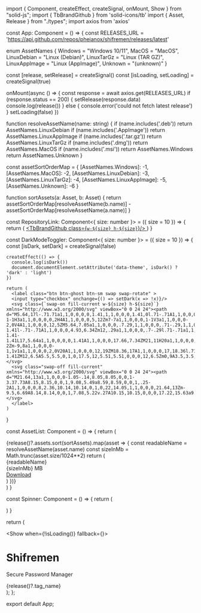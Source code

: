 import { Component, createEffect, createSignal, onMount, Show } from "solid-js";
import { TbBrandGithub } from 'solid-icons/tb'
import { Asset, Release } from "./types";
import axios from 'axios'


const App: Component = () => {
  const RELEASES_URL = 'https://api.github.com/repos/pheianox/shifremen/releases/latest'

  enum AssetNames {
    Windows = "Windows 10/11",
    MacOS = "MacOS",
    LinuxDebian = "Linux (Debian)",
    LinuxTarGz = "Linux (TAR GZ)",
    LinuxAppImage = "Linux (AppImage)",
    Unknown = "(unknown)"
  } 

  const [release, setRelease] = createSignal<Release>()
  const [isLoading, setLoading] = createSignal(true)

  onMount(async () => {
    const response = await axios.get<Release>(RELEASES_URL)
    if (response.status == 200) {
      setRelease(response.data)
      console.log(release())
    } else {
      console.error('could not fetch latest release')
    }
    setLoading(false)
  })

  function resolveAssetName(name: string) {
    if (name.includes('.deb')) return AssetNames.LinuxDebian
    if (name.includes('.AppImage')) return AssetNames.LinuxAppImage
    if (name.includes('.tar.gz')) return AssetNames.LinuxTarGz
    if (name.includes('.dmg')) return AssetNames.MacOS
    if (name.includes('.msi')) return AssetNames.Windows
    return AssetNames.Unknown
  }

  const assetSortOrderMap = {
    [AssetNames.Windows]: -1,
    [AssetNames.MacOS]: -2,
    [AssetNames.LinuxDebian]: -3,
    [AssetNames.LinuxTarGz]: -4,
    [AssetNames.LinuxAppImage]: -5,
    [AssetNames.Unknown]: -6
  }

  function sortAssets(a: Asset, b: Asset) {
    return assetSortOrderMap[resolveAssetName(b.name)] - assetSortOrderMap[resolveAssetName(a.name)]
  }

  const RepositoryLink: Component<{ size: number }> = ({ size = 10 }) => {
    return (
      <a class="btn btn-ghost gap-2 btn-sm" href="https://github.com/pheianox/shifremen" target="_blank">
        <TbBrandGithub class={`w-${size} h-${size}`}/>
      </a>
    )
  }

  const DarkModeToggler: Component<{ size: number }> = ({ size = 10 }) => {
    const [isDark, setDark] = createSignal(false)
  
    createEffect(() => {
      console.log(isDark())
      document.documentElement.setAttribute('data-theme', isDark() ? 'dark' : 'light')
    })
  
    return (
      <label class="btn btn-ghost btn-sm swap swap-rotate" >
      <input type="checkbox" onchange={() => setDark(x => !x)}/>
      <svg class={`swap-on fill-current w-${size} h-${size}`} xmlns="http://www.w3.org/2000/svg" viewBox="0 0 24 24"><path d="M5.64,17l-.71.71a1,1,0,0,0,0,1.41,1,1,0,0,0,1.41,0l.71-.71A1,1,0,0,0,5.64,17ZM5,12a1,1,0,0,0-1-1H3a1,1,0,0,0,0,2H4A1,1,0,0,0,5,12Zm7-7a1,1,0,0,0,1-1V3a1,1,0,0,0-2,0V4A1,1,0,0,0,12,5ZM5.64,7.05a1,1,0,0,0,.7.29,1,1,0,0,0,.71-.29,1,1,0,0,0,0-1.41l-.71-.71A1,1,0,0,0,4.93,6.34Zm12,.29a1,1,0,0,0,.7-.29l.71-.71a1,1,0,1,0-1.41-1.41L17,5.64a1,1,0,0,0,0,1.41A1,1,0,0,0,17.66,7.34ZM21,11H20a1,1,0,0,0,0,2h1a1,1,0,0,0,0-2Zm-9,8a1,1,0,0,0-1,1v1a1,1,0,0,0,2,0V20A1,1,0,0,0,12,19ZM18.36,17A1,1,0,0,0,17,18.36l.71.71a1,1,0,0,0,1.41,0,1,1,0,0,0,0-1.41ZM12,6.5A5.5,5.5,0,1,0,17.5,12,5.51,5.51,0,0,0,12,6.5Zm0,9A3.5,3.5,0,1,1,15.5,12,3.5,3.5,0,0,1,12,15.5Z"/></svg>
      <svg class="swap-off fill-current" xmlns="http://www.w3.org/2000/svg" viewBox="0 0 24 24"><path d="M21.64,13a1,1,0,0,0-1.05-.14,8.05,8.05,0,0,1-3.37.73A8.15,8.15,0,0,1,9.08,5.49a8.59,8.59,0,0,1,.25-2A1,1,0,0,0,8,2.36,10.14,10.14,0,1,0,22,14.05,1,1,0,0,0,21.64,13Zm-9.5,6.69A8.14,8.14,0,0,1,7.08,5.22v.27A10.15,10.15,0,0,0,17.22,15.63a9.79,9.79,0,0,0,2.1-.22A8.11,8.11,0,0,1,12.14,19.73Z"/></svg>
      </label>
    )
  }

  const AssetList: Component = () => {
    return (
      <div class="flex flex-col gap-2 w-full flex-wrap [&>:not(:last-child)]:border-b-2 border-accent">
        {release()?.assets.sort(sortAssets).map(asset => {
          const readableName = resolveAssetName(asset.name)
          const sizeInMb = Math.trunc(asset.size/1024**2)
          return (
            <div class="flex gap-10 justify-between text-left items-center p-2">
              <div>{readableName}</div>
              <div class="flex gap-10 items-center">
                <div>{sizeInMb} MB</div>
                <a class="btn btn-ghost btn-xs" 
                  href={asset.browser_download_url} 
                  download={asset.name}
                >Download</a>
              </div>
            </div>
          )
        })}  
      </div>
    )
  }

  const Spinner: Component = () => {
    return (
      <div class="lds-roller"><div></div><div></div><div></div><div></div><div></div><div></div><div></div><div></div></div>
    )
  }

  return (
    <div class="relative hero grid place-items-center min-h-screen bg-base-200 select-none">
        <Show when={!isLoading()} fallback={<Spinner />}>
          <div class="hero-content text-center">
          <div class="max-w-md transition-all">
            <h1 class="text-5xl font-bold">Shifremen</h1>
            <p class="mt-5 mb-0 flex flex-col items-center gap-5">Secure Password Manager</p>
            <div class="flex justify-between items-center px-2 py-5">
              <span class="badge badge-sm">{release()?.tag_name}</span>
              <div class="flex gap-2 items-center">
                <DarkModeToggler size={4}/>
                <RepositoryLink size={4}/>
              </div>
            </div>
            <AssetList />
          </div>
        </div>
      </Show>
    </div>
  );
};

export default App;

